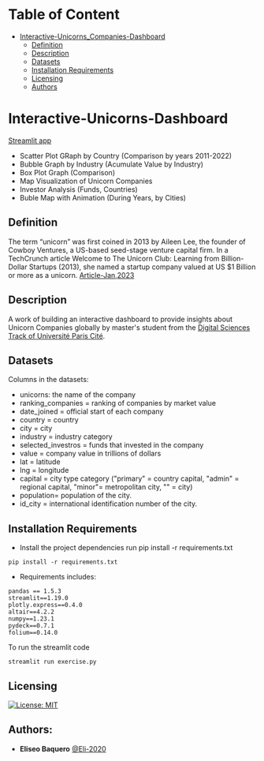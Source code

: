 Table of Content
================
* [Interactive-Unicorns_Companies-Dashboard](#Interactive-Unicorns_Companies-Dashboard)
  * [Definition](#definition)
  * [Description](#description)
  * [Datasets](#datasets)
  * [Installation Requirements](#installation-requirements)
  * [Licensing](#licensing)
  * [Authors](#Authors)

# Interactive-Unicorns-Dashboard
[Streamlit app](https://eli-2020-unicorns-streamlit-1oh7v8.streamlitapp.com/)
- Scatter Plot GRaph by Country (Comparison by years 2011-2022)
- Bubble Graph by Industry (Acumulate Value by Industry)
- Box Plot Graph (Comparison)
- Map Visualization of Unicorn Companies
- Investor Analysis (Funds, Countries)
- Buble Map with Animation (During Years, by Cities)

## Definition
The term “unicorn” was first coined in 2013 by Aileen Lee, the founder of Cowboy Ventures, a US-based seed-stage venture capital firm. In a TechCrunch article Welcome to The Unicorn Club: Learning from Billion-Dollar Startups (2013), she named a startup company valued at US $1 Billion or more as a unicorn. [Article-Jan,2023](https://www.alphajwc.com/en/the-differences-between-unicorn-decacorn-and-hectocorn/)
## Description
A work of building an interactive dashboard to provide insights about Unicorn Companies globally by master's student from the [Digital Sciences Track of Université Paris Cité](https://u-paris.fr/en/master-aire-digital-sciences/). 

## Datasets


Columns in the datasets:

- unicorns: the name of the company
- ranking_companies = ranking of companies by market value
- date_joined = official start of each company
- country = country
- city = city 
- industry = industry category 
- selected_investros = funds that invested in the company 
- value = company value in trillions of dollars 
- lat = latitude
- lng = longitude 
- capital = city type category ("primary" = country capital, "admin" = regional capital, "minor"= metropolitan city, "" = city) 
- population= population of the city. 
- id_city = international identification number of the city.

## Installation Requirements

- Install the project dependencies run pip install -r requirements.txt
```
pip install -r requirements.txt
```
- Requirements includes:
```
pandas == 1.5.3
streamlit==1.19.0
plotly.express==0.4.0
altair==4.2.2 
numpy==1.23.1
pydeck==0.7.1
folium==0.14.0
```
To run the streamlit code
```
streamlit run exercise.py
```
## Licensing
[![License: MIT](https://img.shields.io/badge/License-MIT-yellow.svg)](https://opensource.org/licenses/MIT)


## Authors:

* **Eliseo Baquero** [@Eli-2020](https://github.com/Eli-2020)

